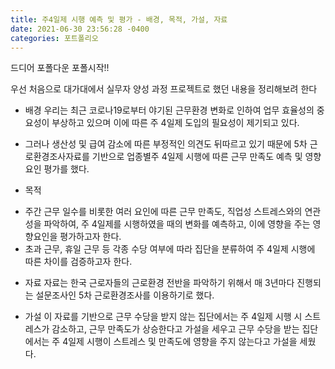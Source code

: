 ```yaml
---
title: 주4일제 시행 예측 및 평가 - 배경, 목적, 가설, 자료
date: 2021-06-30 23:56:28 -0400
categories: 포트폴리오
---
```

드디어 포폴다운 포폴시작!!

우선 처음으로 대가대에서 실무자 양성 과정 프로젝트로 했던 내용을 정리해보려 한다

* 배경
  우리는 최근 코로나19로부터 야기된 근무환경 변화로 인하여 업무 효율성의 중요성이 부상하고 있으며
이에 따른 주 4일제 도입의 필요성이 제기되고 있다.
- 그러나 생산성 및 급여 감소에 따른 부정적인 의견도 뒤따르고 있기 때문에
5차 근로환경조사자료를 기반으로 업종별주 4일제 시행에 따른 근무 만족도 예측 및 영향요인 평가를 했다.

* 목적
- 주간 근무 일수를 비롯한 여러 요인에 따른 근무 만족도, 직업성 스트레스와의 연관성을 파악하여,
주 4일제를 시행하였을 때의 변화를 예측하고, 이에 영향을 주는 영향요인을 평가하고자 한다.
 - 초과 근무, 휴일 근무 등 각종 수당 여부에 따라 집단을 분류하여 주 4일제 시행에 따른 차이를 검증하고자 한다.

* 자료
자료는 한국 근로자들의 근로환경 전반을 파악하기 위해서 매 3년마다 진행되는 설문조사인 5차 근로환경조사를 이용하기로 했다.

* 가설
이 자료를 기반으로 근무 수당을 받지 않는 집단에서는 주 4일제 시행 시 스트레스가 감소하고,
근무 만족도가 상승한다고 가설을 세우고
근무 수당을 받는 집단에서는 주 4일제 시행이 스트레스 및 만족도에 영향을 주지 않는다고 가설을 세웠다.

